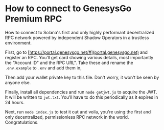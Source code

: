 # How to connect to GenesysGo Premium RPC

How to connect to Solana's first and only highly performant decentralized RPC network powered by independent Shadow Operators in a trustless environment.

First, go to [https://portal.genesysgo.net/#](portal.genesysgo.net) and register an RPC. You'll get card showing various details, most importantly the "Account ID" and the RPC URL". Take these and rename the `.env.example` to `.env` and add them in,

Then add your wallet private key to this file. Don't worry, it won't be seen by anyone else.

Finally, install all dependencies and run `node getjwt.js` to acquire the JWT. It will be written to `jwt.txt`. You'll have to do this periodically as it expires in 24 hours. 

Next, run `node index.js` to test it out and voila, you're using the first and only decentralized, permissionless RPC network in the world. Congratulations.
